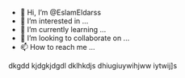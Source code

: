 - 👋 Hi, I’m @EslamEldarss
- 👀 I’m interested in ...
- 🌱 I’m currently learning ...
- 💞️ I’m looking to collaborate on ...
- 📫 How to reach me ...

<!---
EslamEldarss/EslamEldarss is a ✨ special ✨ repository because its `README.md` (this file) appears on your GitHub profile.
You can click the Preview link to take a look at your changes.
--->
dkgdd
kjdgkjdgdl
dklhkdjs
dhiugiuywihjww
iytwij]s

